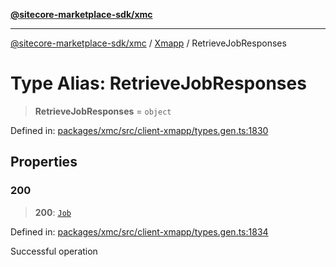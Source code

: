 [**@sitecore-marketplace-sdk/xmc**](../../../../README.md)

***

[@sitecore-marketplace-sdk/xmc](../../../../README.md) / [Xmapp](../README.md) / RetrieveJobResponses

# Type Alias: RetrieveJobResponses

> **RetrieveJobResponses** = `object`

Defined in: [packages/xmc/src/client-xmapp/types.gen.ts:1830](https://github.com/Sitecore/marketplace-sdk/blob/e3ec55ede335ad59ac5875d32f0d68c50e7bc899/packages/xmc/src/client-xmapp/types.gen.ts#L1830)

## Properties

### 200

> **200**: [`Job`](Job.md)

Defined in: [packages/xmc/src/client-xmapp/types.gen.ts:1834](https://github.com/Sitecore/marketplace-sdk/blob/e3ec55ede335ad59ac5875d32f0d68c50e7bc899/packages/xmc/src/client-xmapp/types.gen.ts#L1834)

Successful operation

